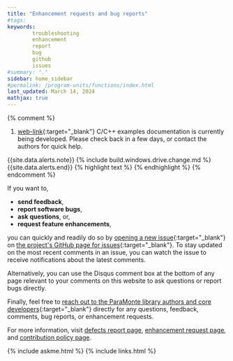 ```yaml
---
title: "Enhancement requests and bug reports"
#tags: 
keywords: 
        troubleshooting
        enhancement
        report
        bug
        github
        issues
#summary: "."
sidebar: home_sidebar
#permalink: /program-units/functions/index.html
last_updated: March 14, 2024
mathjax: true
---
```


{% comment %}
1. [web-link](){:target="_blank"}
C/C++ examples documentation is currently being developed. Please check back in a few days, or contact the authors for quick help.  
<div id="toc"></div>  
{{site.data.alerts.note}}
{% include build.windows.drive.change.md %}
{{site.data.alerts.end}}
{% highlight text %}
{% endhighlight %}
<b><code></code></b>
{% endcomment %}

If you want to,  

-   **send feedback**,  
-   **report software bugs**,  
-   **ask questions**, or,  
-   **request feature enhancements**,  

you can quickly and readily do so by [opening a new issue](https://github.com/cdslaborg/paramonte/issues/new/choose){:target="_blank"} on [the project's GitHub page for issues](https://github.com/cdslaborg/paramonte/issues){:target="_blank"}. To stay updated on the most recent comments in an issue, you can watch the issue to receive notifications about the latest comments.  

Alternatively, you can use the Disqus comment box at the bottom of any page relevant to your comments on this website to ask questions or report bugs directly.  

Finally, feel free to [reach out to the ParaMonte library authors and core developers](../../overview/preface/#who-are-the-paramonte-authors-and-developers){:target="_blank"} directly for any questions, feedback, comments, bug reports, or enhancement requests.  

For more information, visit [defects report page](../../contributing/defects/), [enhancement request page](../../contributing/enhancements/), and [contribution policy page](../../contributing/development/general/).  


{% include askme.html %}
{% include links.html %}
